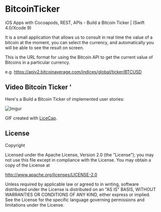 # BitcoinTicker
iOS Apps with Cocoapods, REST, APIs - Build a  Bitcoin Ticker | (Swift 4.0/Xcode 9)

It is a small application that allows us to consult in real time the value of a bitcoin at the moment, you can select the currency, and automatically you will be able to see the result on screen.

This is the URL format for using the Bitcoin API to get the current value of Bitcoins in a particular currency.

e.g. https://apiv2.bitcoinaverage.com/indices/global/ticker/BTCUSD


## Video Bitcoin Ticker '

Here's a Build a  Bitcoin Ticker of implemented user stories:


![Imgur](http://i.imgur.com/HsK7iXK.gif)


GIF created with [LiceCap](http://www.cockos.com/licecap/).

## License

Copyright

Licensed under the Apache License, Version 2.0 (the "License");
you may not use this file except in compliance with the License.
You may obtain a copy of the License at

http://www.apache.org/licenses/LICENSE-2.0

Unless required by applicable law or agreed to in writing, software
distributed under the License is distributed on an "AS IS" BASIS,
WITHOUT WARRANTIES OR CONDITIONS OF ANY KIND, either express or implied.
See the License for the specific language governing permissions and
limitations under the License.
